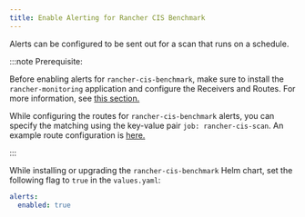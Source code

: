```yaml
---
title: Enable Alerting for Rancher CIS Benchmark
---
```


<head>
  <link rel="canonical" href="https://ranchermanager.docs.rancher.com/how-to-guides/advanced-user-guides/cis-scan-guides/enable-alerting-for-rancher-cis-benchmark"/>
</head>

Alerts can be configured to be sent out for a scan that runs on a schedule.

:::note Prerequisite:

Before enabling alerts for `rancher-cis-benchmark`, make sure to install the `rancher-monitoring` application and configure the Receivers and Routes. For more information, see [this section.](../../../reference-guides/monitoring-v2-configuration/receivers.md)

While configuring the routes for `rancher-cis-benchmark` alerts, you can specify the matching using the key-value pair `job: rancher-cis-scan`. An example route configuration is [here.](../../../reference-guides/monitoring-v2-configuration/receivers.md#example-route-config-for-cis-scan-alerts)

:::

While installing or upgrading the `rancher-cis-benchmark` Helm chart, set the following flag to `true` in the `values.yaml`:

```yaml
alerts:
  enabled: true
```